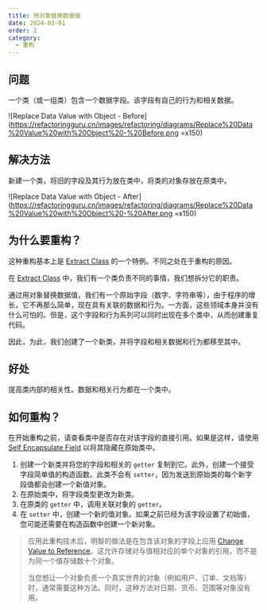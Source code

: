 ```yaml
---
title: 用对象替换数据值
date: 2024-03-01
order: 2
category:
  - 重构
---
```


## 问题

一个类（或一组类）包含一个数据字段。该字段有自己的行为和相关数据。

![Replace Data Value with Object - Before](https://refactoringguru.cn/images/refactoring/diagrams/Replace%20Data%20Value%20with%20Object%20-%20Before.png =x150)

## 解决方法

新建一个类，将旧的字段及其行为放在类中，将类的对象存放在原类中。

![Replace Data Value with Object - After](https://refactoringguru.cn/images/refactoring/diagrams/Replace%20Data%20Value%20with%20Object%20-%20After.png =x150)

## 为什么要重构？

这种重构基本上是 [Extract Class](../moving-features-between-objects/extract-class.md) 的一个特例。不同之处在于重构的原因。

在 [Extract Class](../moving-features-between-objects/extract-class.md) 中，我们有一个类负责不同的事情，我们想拆分它的职责。

通过用对象替换数据值，我们有一个原始字段（数字、字符串等），由于程序的增长，它不再那么简单，现在具有关联的数据和行为。一方面，这些领域本身并没有什么可怕的。但是，这个字段和行为系列可以同时出现在多个类中，从而创建重复代码。

因此，为此，我们创建了一个新类，并将字段和相关数据和行为都移至其中。

## 好处

提高类内部的相关性。数据和相关行为都在一个类中。

## 如何重构？

在开始重构之前，请查看类中是否存在对该字段的直接引用。如果是这样，请使用 [Self Encapsulate Field](./self-encapsulate-field.md) 以将其隐藏在原始类中。

1. 创建一个新类并将您的字段和相关的 `getter` 复制到它。此外，创建一个接受字段简单值的构造函数。此类不会有 `setter`，因为发送到原始类的每个新字段值都会创建一个新值对象。
2. 在原始类中，将字段类型更改为新类。
3. 在原类的 `getter` 中，调用关联对象的 `getter`。
4. 在 `setter` 中，创建一个新的值对象。如果之前已经为该字段设置了初始值，您可能还需要在构造函数中创建一个新对象。

> 应用此重构技术后，明智的做法是在包含该对象的字段上应用 [Change Value to Reference](./change-value-to-reference.md)。这允许存储对与值相对应的单个对象的引用，而不是为同一个值存储数十个对象。
>
> 当您想让一个对象负责一个真实世界的对象（例如用户、订单、文档等）时，通常需要这种方法。同时，这种方法对日期、货币、范围等对象没有用。
